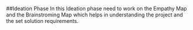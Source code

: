 ##Ideation Phase
In this Ideation phase need to work on the Empathy Map and the Brainstroming Map which helps in understanding the project and the set solution requirements.
